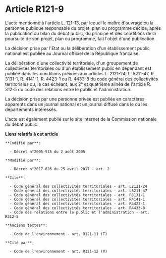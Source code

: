 # Article R121-9

L'acte mentionné à l'article L. 121-13, par lequel le maître d'ouvrage ou la personne publique responsable du projet, plan ou
programme décide, après la publication du bilan du débat public, du principe et des conditions de la poursuite de son projet,
plan ou programme, fait l'objet d'une publication.

La décision prise par l'Etat ou la délibération d'un établissement public national est publiée au Journal officiel de la
République française.

La délibération d'une collectivité territoriale, d'un groupement de collectivités territoriales ou d'un établissement public
en dépendant est publiée dans les conditions prévues aux articles L. 2121-24, L. 5211-47, R. 3131-1, R. 4141-1, R. 4423-1 ou
R. 4433-8 du code général des collectivités territoriales ou, le cas échéant, aux 2° et quatrième alinéa de l'article R.
312-5 du code des relations entre le public et l'administration.

La décision prise par une personne privée est publiée en caractères apparents dans un journal national et un journal diffusé
dans le ou les départements intéressés.

L'acte est également publié sur le site internet de la Commission nationale du débat public.

**Liens relatifs à cet article**

	**Codifié par**:

	  - Décret n°2005-935 du 2 août 2005

	**Modifié par**:

	  - Décret n°2017-626 du 25 avril 2017 - art. 2

	**Cite**:

	  - Code général des collectivités territoriales - art. L2121-24
	  - Code général des collectivités territoriales - art. L5211-47
	  - Code général des collectivités territoriales - art. R3131-1
	  - Code général des collectivités territoriales - art. R4141-1
	  - Code général des collectivités territoriales - art. R4423-1
	  - Code général des collectivités territoriales - art. R4433-8
	  - Code des relations entre le public et l'administration - art. R312-5

	**Anciens textes**:

	  - Code de l'environnement - art. R121-11 (T)

	**Cité par**:

	  - Code de l'environnement - art. R121-12 (V)
